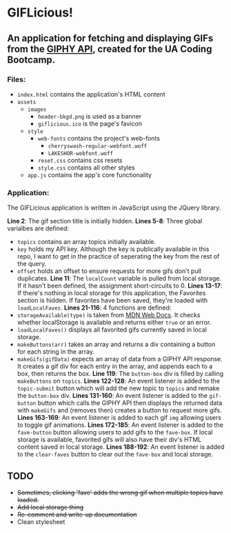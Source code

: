 # GIFLicious!

## An application for fetching and displaying GIFs from the [GIPHY API](https://developers.giphy.com/), created for the UA Coding Bootcamp.

### Files:

* `index.html` contains the application's HTML content
* `assets`
  * `images`
    * `header-bkgd.png` is used as a banner
    * `giflicious.ico` is the page's favicon
  * `style`
    * `web-fonts` contains the project's web-fonts
      * `cherryswash-regular-webfont.woff`
      * `LAKESHOR-webfont.woff`
    * `reset.css` contains css resets
    * `style.css` contains all other styles
  * `app.js` contains the app's core functionality

### Application:

The GIFLicious application is written in JavaScript using the JQuery library.

**Line 2**: The gif section title is initially hidden.
**Lines 5-8**: Three global varialbes are defined:
  * `topics` contains an array topics initially available.
  * `key` holds my API key. Although the key is publically available in this repo, I want to get in the practice of seperating the key from the rest of the query.
  * `offset` holds an offset to ensure requests for more gifs don't pull duplicates.
**Line 11**: The `localCount` variable is pulled from local storage. If it hasn't been defined, the assignment short-circuits to 0.
**Lines 13-17**: If there's nothing in local storage for this application, the Favorites section is hidden. If favorites have been saved, they're loaded with `loadLocalFaves`.
**Lines 21-116**: 4 functions are defined:
  * `storageAvailable(type)` is taken from [MDN Web Docs](https://developer.mozilla.org/en-US/docs/Web/API/Web_Storage_API/Using_the_Web_Storage_API). It checks whether localStorage is available and returns either `true` or an error.
  * `loadLocalFaves()` displays all favorited gifs currently saved in local storage.
  * `makeButtons(arr)` takes an array and returns a div containing a button for each string in the array.
  * `makeGifs(gifData)` expects an array of data from a GIPHY API response. It creates a gif div for each entry in the array, and appends each to a box, then returns the box.
**Line 119**: The `button-box` div is filled by calling `makeButtons` on `topics`.
**Lines 122-128**: An event listener is added to the `topic-submit` button which will add the new topic to `topics` and remake the `button-box` div.
**Lines 131-160**: An event listener is added to the `gif-button` button which calls the GIPHY API then displays the returned data with `makeGifs` and (removes then) creates a button to request more gifs.
**Lines 163-169**: An event listener is added to each gif `img` allowing users to toggle gif animations.
**Lines 172-185**: An event listener is added to the `fave-button` button allowing users to add gifs to the `fave-box`. If local storage is available, favorited gifs will also have their div's HTML content saved in local storage.
**Lines 188-192**: An event listener is added to the `clear-faves` button to clear out the `fave-box` and local storage.

## TODO
* ~~Sometimes, clicking 'fave' adds the wrong gif when multiple topics have loaded.~~
* ~~Add local storage thing~~
* ~~Re-comment and write-up documentation~~
* Clean stylesheet
